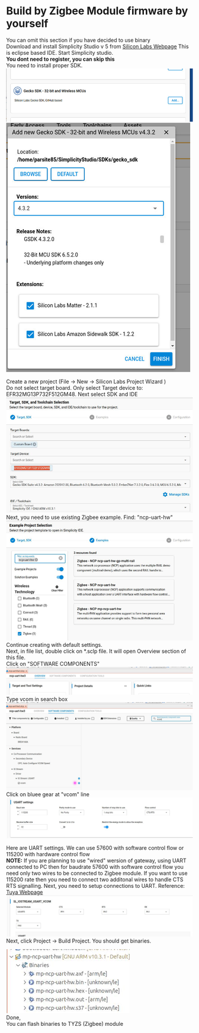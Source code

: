 # Build by Zigbee Module firmware by yourself

You can omit this section if you have decided to use binary  
Download and install Simplicity Studio v 5 from [Silicon Labs Webpage](https://www.silabs.com/developers/simplicity-studio)
This is eclipse based IDE. Start Simplicity studio.  
**You dont need to register, you can skip this**  
You need to install proper SDK.  
![Simplicity setup 1](img/setup1.jpg)  
![Simplicity setup 1](img/setup2.jpg)  

Create a new project (File -> New -> Silicon Labs Project Wizard )  
Do not select target board. Only select Target device to: EFR32MG13P732F512GM48. Next select SDK and IDE  
![Project setup 1](img/simplicity1.jpg)  
Next, you need to use existing Zigbee example. Find: "ncp-uart-hw"  
![Project setup 2](img/simplicity2.jpg)  
Continue creating with default settings.  
Next, in file list, double click on *.sclp file. It will open Overview section of this file.  
Click on "SOFTWARE COMPONENTS"  
![Project setup 3](img/simplicity3.jpg)  
Type vcom in search box  
![Project setup 3](img/simplicity4.jpg)  
Click on bluee gear at "vcom" line  
![Project setup 3](img/simplicity5.jpg)  

Here are UART settings. We can use 57600 with software control flow or 115200 with hardware control flow  
**NOTE:** If you are planning to use "wired" wersion of gateway, using UART connected to PC then for baudrate 57600 with software control flow you need only 
two wires to be connected to Zigbee module. If you want to use 115200 rate then you need to connect two additonal wires to handle CTS RTS signalling.
Next, you need to setup connections to UART.
Reference: [Tuya Webpage](https://developer.tuya.com/en/docs/iot/wrg1-datasheet?id=K97rig6mscj8e)  
![Project setup 3](img/simplicity6.jpg)  
Next, click Project -> Build Project.
You should get binaries.

![Project setup 3](img/simplicity7.jpg)  
Done,  
You can flash binaries to TYZS (Zigbee) module  